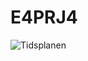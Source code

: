 # E4PRJ4

![Tidsplanen](http://www.plantuml.com/plantuml/proxy?cache=no&src=https://raw.githubusercontent.com/Solvgraa-mager/E3PRJ3/master/Diagrammer/Tidsplan/GanntTidsplan.puml)

